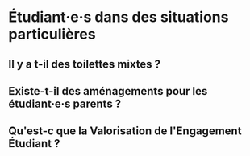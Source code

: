 # Étudiant·e·s dans des situations particulières

## Il y a t-il des toilettes mixtes ?

## Existe-t-il des aménagements pour les étudiant·e·s parents ?

## Qu'est-c que la Valorisation de l'Engagement Étudiant ?